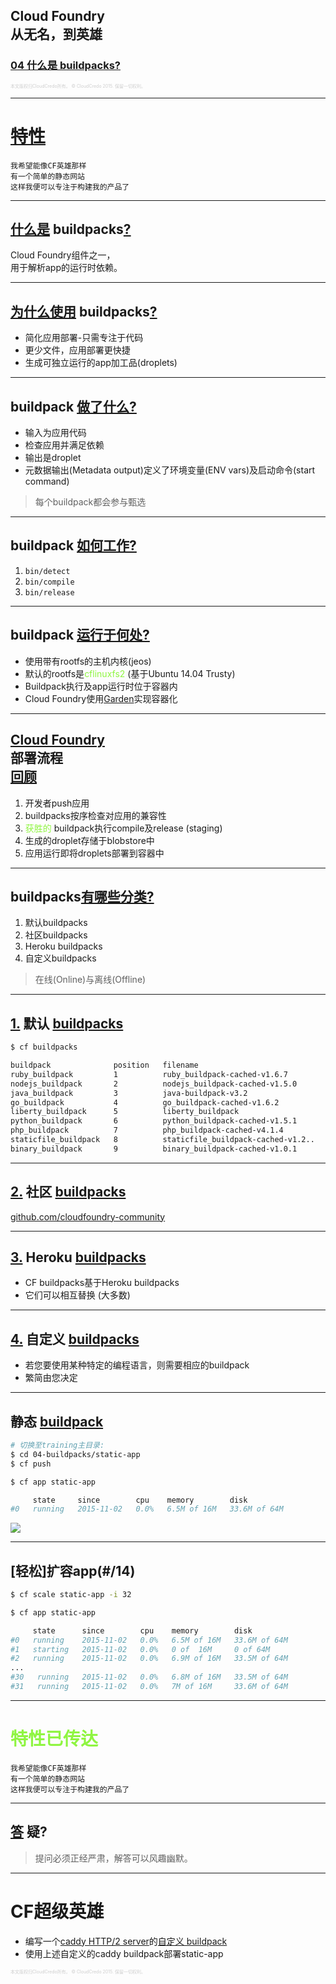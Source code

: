 ## Cloud Foundry <br />从无名，到英雄
### [04 什么是 buildpacks?](#/0)

<p style="font-size: 50%; opacity: 0.2;">
  本文版权归CloudCredo所有。 &copy; CloudCredo 2015. 保留一切权利。
</p>

---

# [特性](#/1)

```nohighlight
我希望能像CF英雄那样
有一个简单的静态网站
这样我便可以专注于构建我的产品了
```

---

## [什么是](#/2) buildpacks[?](#/2)

Cloud Foundry组件之一， <br />用于解析app的运行时依赖。

---

## [为什么使用](#/3) buildpacks[?](#/3)

  * 简化应用部署-只需专注于代码
  * 更少文件，应用部署更快捷
  * 生成可独立运行的app加工品(droplets)

---

## buildpack [做了什么?](#/4)

  * 输入为应用代码
  * 检查应用并满足依赖
  * 输出是droplet
  * 元数据输出(Metadata output)定义了环境变量(ENV vars)及启动命令(start command)

> 每个buildpack都会参与甄选

---

## buildpack [如何工作?](#/5)

  1. `bin/detect`
  1. `bin/compile`
  1. `bin/release`

---

## buildpack [运行于何处?](#/6)

  * 使用带有rootfs的主机内核(jeos)
  * 默认的rootfs是<span style="color: #8FF541;">cflinuxfs2</span> (基于Ubuntu 14.04 Trusty)
  * Buildpack执行及app运行时位于容器内
  * Cloud Foundry使用[Garden](https://github.com/cloudfoundry-incubator/garden)实现容器化

---

## [Cloud Foundry](#/7) <br />部署流程 <br />[回顾](#/7)

  1. 开发者push应用
  1. buildpacks按序检查对应用的兼容性
  1. <span style="color: #8FF541;">获胜的</span> buildpack执行compile及release (staging)
  1. 生成的droplet存储于blobstore中
  1. 应用运行即将droplets部署到容器中

---

## buildpacks[有哪些分类?](#/8)

  1. 默认buildpacks
  1. 社区buildpacks
  1. Heroku buildpacks
  1. 自定义buildpacks

> 在线(Online)与离线(Offline)

---

## [1.](#/9) 默认 [buildpacks](#/9)

```bash
$ cf buildpacks

buildpack              position   filename
ruby_buildpack         1          ruby_buildpack-cached-v1.6.7
nodejs_buildpack       2          nodejs_buildpack-cached-v1.5.0
java_buildpack         3          java-buildpack-v3.2
go_buildpack           4          go_buildpack-cached-v1.6.2
liberty_buildpack      5          liberty_buildpack
python_buildpack       6          python_buildpack-cached-v1.5.1
php_buildpack          7          php_buildpack-cached-v4.1.4
staticfile_buildpack   8          staticfile_buildpack-cached-v1.2..
binary_buildpack       9          binary_buildpack-cached-v1.0.1
```

---

## [2.](#/10) 社区 [buildpacks](#/10)

[github.com/cloudfoundry-community](https://github.com/cloudfoundry-community/cf-docs-contrib/wiki/Buildpacks)

---

## [3.](#/11) Heroku [buildpacks](#/11)

  * CF buildpacks基于Heroku buildpacks
  * 它们可以相互替换 (大多数)

---

## [4.](#/12) 自定义 [buildpacks](#/12)

  * 若您要使用某种特定的编程语言，则需要相应的buildpack
  * 繁简由您决定

---

## 静态 [buildpack](#/13)

```bash
# 切换至training主目录:
$ cd 04-buildpacks/static-app
$ cf push
```

```bash
$ cf app static-app

     state     since        cpu    memory        disk
#0   running   2015-11-02   0.0%   6.5M of 16M   33.6M of 64M
```

<img src="images/index.png" style="background:none; border:none; box-shadow:none;" />

---

## [轻松]扩容app(#/14)

```bash
$ cf scale static-app -i 32
```

```bash
$ cf app static-app

     state      since        cpu    memory        disk
#0   running    2015-11-02   0.0%   6.5M of 16M   33.6M of 64M
#1   starting   2015-11-02   0.0%   0 of  16M     0 of 64M
#2   running    2015-11-02   0.0%   6.9M of 16M   33.5M of 64M
...
#30   running   2015-11-02   0.0%   6.8M of 16M   33.5M of 64M
#31   running   2015-11-02   0.0%   7M of 16M     33.6M of 64M
```

---

# <span style="color: #8FF541;">特性已传达</span>

```nohighlight
我希望能像CF英雄那样
有一个简单的静态网站
这样我便可以专注于构建我的产品了
```

---

## [答](#/16) 疑?

> 提问必须正经严肃，解答可以风趣幽默。

---

# CF超级英雄

  * 编写一个[caddy HTTP/2 server](https://caddyserver.com/)的[自定义 buildpack](https://docs.cloudfoundry.org/buildpacks/custom.html)
  * 使用上述自定义的caddy buildpack部署static-app

<p style="font-size: 50%; opacity: 0.2;">
  本文版权归CloudCredo所有。 &copy; CloudCredo 2015. 保留一切权利。
</p>
